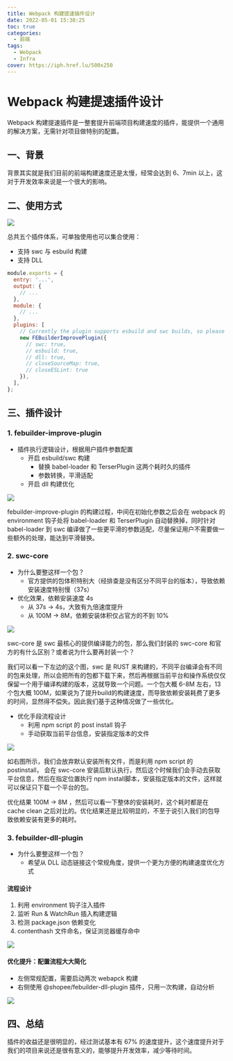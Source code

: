 ```yaml
---
title: Webpack 构建提速插件设计
date: 2022-05-01 15:38:25
toc: true
categories:
  - 前端
tags:
  - Webpack
  - Infra
cover: https://iph.href.lu/500x250
---
```


# Webpack 构建提速插件设计

Webpack 构建提速插件是一整套提升前端项目构建速度的插件，能提供一个通用的解决方案，无需针对项目做特别的配置。

## 一、背景

背景其实就是我们目前的前端构建速度还是太慢，经常会达到 6、7min 以上，这对于开发效率来说是一个很大的影响。

## 二、使用方式

![](https://file-1305436646.cos.ap-nanjing.myqcloud.com/blog/improve-speed/1.png)

总共五个插件体系，可单独使用也可以集合使用：

- 支持 swc 与 esbuild 构建
- 支持 DLL

```js
module.exports = {
  entry: '...',
  output: {
    // ...
  },
  module: {
    // ...
  },
  plugins: [
    // Currently the plugin supports esbuild and swc builds, so please choose one of them, there will be a warning if both are set to true
    new FEBuilderImprovePlugin({
      // swc: true,
      // esbuild: true,
      // dll: true,
      // closeSourceMap: true,
      // closeESLint: true
    }),
  ],
};
```

## 三、插件设计

### 1. febuilder-improve-plugin

- 插件执行逻辑设计，根据用户插件参数配置
  - 开启 esbuild/swc 构建
    - 替换 babel-loader 和 TerserPlugin 这两个耗时久的插件
    - 参数转换，平滑适配
  - 开启 dll 构建优化

![](https://file-1305436646.cos.ap-nanjing.myqcloud.com/blog/improve-speed/2.png)

febuilder-improve-plugin 的构建过程，中间在初始化参数之后会在 webpack 的 environment 钩子处将 babel-loader 和 TerserPlugin 自动替换掉，同时针对 babel-loader 到 swc 编译做了一些更平滑的参数适配，尽量保证用户不需要做一些额外的处理，能达到平滑替换。

### 2. swc-core

- 为什么要整这样一个包？
  - 官方提供的包体积特别大（经排查是没有区分不同平台的版本），导致依赖安装速度特别慢（37s）
- 优化效果，依赖安装速度 4s
  - 从 37s -> 4s，大致有九倍速度提升
  - 从 100M -> 8M，依赖安装体积仅占官方的不到 10%

![](https://file-1305436646.cos.ap-nanjing.myqcloud.com/blog/improve-speed/3.png)

swc-core 是 swc 最核心的提供编译能力的包，那么我们封装的 swc-core 和官方的有什么区别？或者说为什么要再封装一个？

我们可以看一下左边的这个图，swc 是 RUST 来构建的，不同平台编译会有不同的包来处理，所以会把所有的包都下载下来，然后再根据当前平台和操作系统仅仅保留一个用于编译构建的版本，这就导致一个问题。一个包大概 6-8M 左右，13个包大概 100M，如果说为了提升build的构建速度，而导致依赖安装耗费了更多的时间，显然得不偿失。因此我们基于这种情况做了一些优化。

- 优化手段流程设计
  - 利用 npm script 的 post install 钩子
  - 手动获取当前平台信息，安装指定版本的文件

![](https://file-1305436646.cos.ap-nanjing.myqcloud.com/blog/improve-speed/4.png)

如右图所示，我们会放弃默认安装所有文件，而是利用 npm script 的 postinstall， 会在 swc-core 安装后默认执行，然后这个时候我们会手动去获取平台信息，然后在指定位置执行 npm install脚本，安装指定版本的文件，这样就可以保证只下载一个平台的包。

优化结果 100M -> 8M ，然后可以看一下整体的安装耗时，这个耗时都是在 cache clean 之后对比的。优化结果还是比较明显的，不至于说引入我们的包导致依赖安装有更多的耗时。

### 3. febuilder-dll-plugin

- 为什么要整这样一个包？
  - 希望从 DLL 动态链接这个常规角度，提供一个更为方便的构建速度优化方式

#### 流程设计

1. 利用 environment 钩子注入插件
2. 监听 Run & WatchRun 插入构建逻辑
3. 检测 package.json 依赖变化
4. contenthash 文件命名，保证浏览器缓存命中

![](https://file-1305436646.cos.ap-nanjing.myqcloud.com/blog/improve-speed/5.png)

#### 优化提升：配置流程大大简化

- 左侧常规配置，需要启动两次 webapck 构建
- 右侧使用 @shopee/febuilder-dll-plugin 插件，只用一次构建，自动分析

![](https://file-1305436646.cos.ap-nanjing.myqcloud.com/blog/improve-speed/6.png)

## 四、总结

插件的收益还是很明显的，经过测试基本有 67% 的速度提升，这个速度提升对于我们的项目来说还是很有意义的，能够提升开发效率，减少等待时间。
